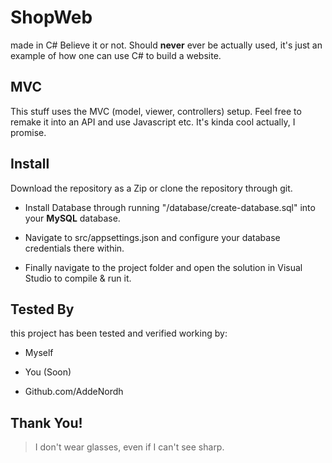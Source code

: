 # ShopWeb
made in C# Believe it or not.
Should **never** ever be actually used, it's just an example of how one can use C# to build a website.

## MVC
This stuff uses the MVC (model, viewer, controllers) setup. Feel free to remake it into an API and use Javascript etc. It's kinda cool actually, I promise.

## Install
Download the repository as a Zip or clone the repository through git.

- Install Database through running "/database/create-database.sql" into your **MySQL** database.

-  Navigate to src/appsettings.json and configure your database credentials there within.

- Finally navigate to the project folder and open the solution in Visual Studio to compile & run it.

## Tested By

this project has been tested and verified working by:

* Myself

* You (Soon)

* Github.com/AddeNordh

## Thank You!
> I don't wear glasses, even if I can't see sharp.
